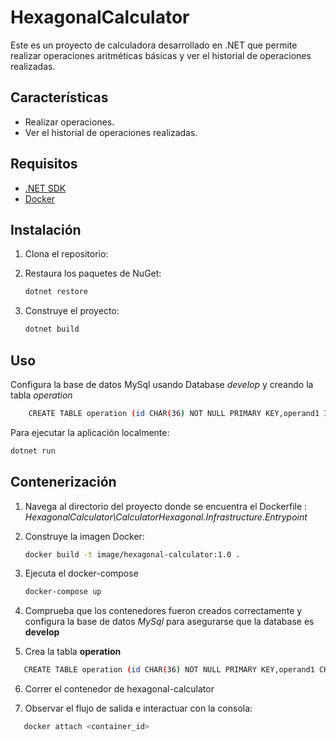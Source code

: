 # HexagonalCalculator

Este es un proyecto de calculadora desarrollado en .NET que permite realizar operaciones aritméticas básicas y ver el historial de operaciones realizadas.

## Características

- Realizar operaciones.
- Ver el historial de operaciones realizadas.

## Requisitos

- [.NET SDK](https://dotnet.microsoft.com/download)
- [Docker](https://www.docker.com/get-started)

## Instalación

1. Clona el repositorio:


2. Restaura los paquetes de NuGet:

    ```bash
    dotnet restore
    ```

3. Construye el proyecto:

    ```bash
    dotnet build
    ```

## Uso

Configura la base de datos MySql usando Database *develop* y creando la tabla *operation*


```bash
    CREATE TABLE operation (id CHAR(36) NOT NULL PRIMARY KEY,operand1 INT NOT NULL,operand2 INT NOT NULL,total INT NOT NULL,operation_type VARCHAR(255) NOT NULL,creation_date DATETIME NOT NULL,UNIQUE KEY(id));
```

Para ejecutar la aplicación localmente:

```bash
dotnet run
```
## Contenerización

1. Navega al directorio del proyecto donde se encuentra el Dockerfile : _HexagonalCalculator\CalculatorHexagonal.Infrastructure.Entrypoint_


2. Construye la imagen Docker:

    ```bash
    docker build -t image/hexagonal-calculator:1.0 .
    ```

3. Ejecuta el docker-compose

    ```bash
    docker-compose up
    ```
4. Comprueba que los contenedores fueron creados correctamente y configura la base de datos *MySql* para asegurarse que la database es __develop__


5. Crea la tabla __operation__
 ```bash
    CREATE TABLE operation (id CHAR(36) NOT NULL PRIMARY KEY,operand1 CHAR(11) NOT NULL,operand2 CHAR(11) NOT NULL,total CHAR(11) NOT NULL,operation_type VARCHAR(255) NOT NULL,creation_date DATETIME NOT NULL,UNIQUE KEY(id));
```

6. Correr el contenedor de hexagonal-calculator


7. Observar el flujo de salida e interactuar con la consola:
 ```bash
    docker attach <container_id>
```